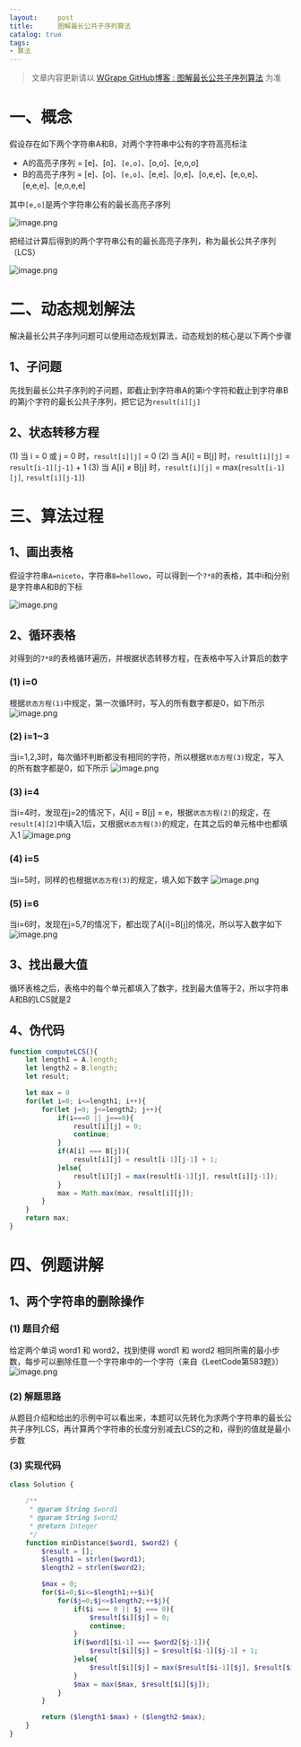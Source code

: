 ```yaml
---
layout:     post
title:      图解最长公共子序列算法
catalog: true
tags:
- 算法
---
```


> 文章内容更新请以 [WGrape GitHub博客 : 图解最长公共子序列算法](https://github.com/WGrape/Blog/issues/9) 为准

# 一、概念
假设存在如下两个字符串A和B，对两个字符串中公有的字符高亮标注

- A的高亮子序列 = [e]、[o]、`[e,o]`、[o,o]、[e,o,o]
- B的高亮子序列 = [e]、[o]、`[e,o]`、[e,e]、[o,e]、[o,e,e]、[e,o,e]、[e,e,e]、[e,o,e,e]

其中`[e,o]`是两个字符串公有的最长高亮子序列

![image.png](https://cdn.nlark.com/yuque/0/2021/png/223819/1632554072387-f9fd9aad-aecd-4dfd-9cb5-b06923facc62.png)

把经过计算后得到的两个字符串公有的最长高亮子序列，称为最长公共子序列（LCS）

![image.png](https://cdn.nlark.com/yuque/0/2021/png/223819/1632553570934-ca7653b0-6574-493c-bfda-4c55c3f72b30.png)

# 二、动态规划解法
解决最长公共子序列问题可以使用动态规划算法，动态规划的核心是以下两个步骤

## 1、子问题
先找到最长公共子序列的子问题，即截止到字符串A的第i个字符和截止到字符串B的第j个字符的最长公共子序列，把它记为`result[i][j]`

## 2、状态转移方程
(1) 当 i = 0 或 j = 0 时，`result[i][j]` = 0
(2) 当 A[i] = B[j] 时，`result[i][j]` = `result[i-1][j-1]` + 1
(3) 当 A[i] ≠ B[j] 时，`result[i][j]` = max(`result[i-1][j]`, `result[i][j-1]`)

# 三、算法过程
## 1、画出表格
假设字符串`A=niceto`，字符串`B=hellowo`，可以得到一个`7*8`的表格，其中i和j分别是字符串A和B的下标

![image.png](https://cdn.nlark.com/yuque/0/2021/png/223819/1632556058699-90baa283-6fff-4464-8530-d13adadde11d.png)

## 2、循环表格
对得到的`7*8`的表格循环遍历，并根据状态转移方程，在表格中写入计算后的数字

### (1) i=0
根据`状态方程(1)`中规定，第一次循环时，写入的所有数字都是0，如下所示
![image.png](https://cdn.nlark.com/yuque/0/2021/png/223819/1632557320339-d6f6469b-b360-45e4-a9bf-6662d87f86e6.png)

### (2) i=1~3
当i=1,2,3时，每次循环判断都没有相同的字符，所以根据`状态方程(3)`规定，写入的所有数字都是0，如下所示
![image.png](https://cdn.nlark.com/yuque/0/2021/png/223819/1632557692133-60a8ea91-18fa-47b3-8f34-10e01e90e681.png)

### (3) i=4
当i=4时，发现在j=2的情况下，A[i] = B[j] = e，根据`状态方程(2)`的规定，在`result[4][2]`中填入1后，又根据`状态方程(3)`的规定，在其之后的单元格中也都填入1
![image.png](https://cdn.nlark.com/yuque/0/2021/png/223819/1632558199835-c6f8c776-41ef-43c6-af6b-b49e4938e0d7.png)

### (4) i=5
当i=5时，同样的也根据`状态方程(3)`的规定，填入如下数字
![image.png](https://cdn.nlark.com/yuque/0/2021/png/223819/1632558393469-42f3a244-e246-4384-a945-6ca2890ccae7.png)

### (5) i=6
当i=6时，发现在j=5,7的情况下，都出现了A[i]=B[j]的情况，所以写入数字如下
![image.png](https://cdn.nlark.com/yuque/0/2021/png/223819/1632558464163-7955dadd-9bf6-4d2e-91d0-7f3f35cecb00.png)

## 3、找出最大值
循环表格之后，表格中的每个单元都填入了数字，找到最大值等于2，所以字符串A和B的LCS就是2

## 4、伪代码
```javascript
function computeLCS(){
    let length1 = A.length;
    let length2 = B.length;
    let result;

    let max = 0
    for(let i=0; i<=length1; i++){
        for(let j=0; j<=length2; j++){
            if(i===0 || j===0){
                result[i][j] = 0;
                continue;
            }
            if(A[i] === B[j]){
                result[i][j] = result[i-1][j-1] + 1;
            }else{
                result[i][j] = max(result[i-1][j], result[i][j-1]);
            }
            max = Math.max(max, result[i][j]);
        }
    }
    return max;
}
```
# 四、例题讲解
## 1、两个字符串的删除操作

### (1) 题目介绍
给定两个单词 word1 和 word2，找到使得 word1 和 word2 相同所需的最小步数，每步可以删除任意一个字符串中的一个字符（来自《LeetCode第583题》）
![image.png](https://cdn.nlark.com/yuque/0/2021/png/223819/1632558843226-fc357e2a-6cd8-4485-b6c1-e9945b7af967.png)

### (2) 解题思路
从题目介绍和给出的示例中可以看出来，本题可以先转化为求两个字符串的最长公共子序列LCS，再计算两个字符串的长度分别减去LCS的之和，得到的值就是最小步数
### (3) 实现代码
```php
class Solution {

    /**
     * @param String $word1
     * @param String $word2
     * @return Integer
     */
    function minDistance($word1, $word2) {
        $result = [];
        $length1 = strlen($word1);
        $length2 = strlen($word2);

        $max = 0;
        for($i=0;$i<=$length1;++$i){
            for($j=0;$j<=$length2;++$j){
                if($i === 0 || $j === 0){
                    $result[$i][$j] = 0;
                    continue;
                }
                if($word1[$i-1] === $word2[$j-1]){
                    $result[$i][$j] = $result[$i-1][$j-1] + 1;
                }else{
                    $result[$i][$j] = max($result[$i-1][$j], $result[$i][$j-1]);
                }
                $max = max($max, $result[$i][$j]);
            }
        }

        return ($length1-$max) + ($length2-$max);
    }
}
```
